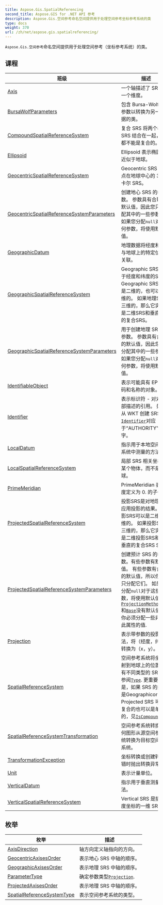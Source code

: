 ```yaml
---
title: Aspose.Gis.SpatialReferencing
second_title: Aspose.GIS for .NET API 参考
description: Aspose.Gis.空间参考命名空间提供用于处理空间参考坐标参考系统的类
type: docs
weight: 370
url: /zh/net/aspose.gis.spatialreferencing/
---
```

`Aspose.Gis.空间参考`命名空间提供用于处理空间参考（坐标参考系统）的类。

## 课程

| 班级 | 描述 |
| --- | --- |
| [Axis](./axis/) | 一个轴描述了 SRS 的一个维度。 |
| [BursaWolfParameters](./bursawolfparameters/) | 包含 Bursa-Wolf 公式参数以转换为另一个数据的类。 |
| [CompoundSpatialReferenceSystem](./compoundspatialreferencesystem/) | 复合 SRS 将两个基础 SRS 结合在一起，它们都不能是复合的。 |
| [Ellipsoid](./ellipsoid/) | Ellipsoid 表示椭圆体，近似于地球。 |
| [GeocentricSpatialReferenceSystem](./geocentricspatialreferencesystem/) | Geocentric SRS 是原点在地球中心的 3 维笛卡尔 SRS。 |
| [GeocentricSpatialReferenceSystemParameters](./geocentricspatialreferencesystemparameters/) | 创建地心 SRS 的参数。 参数具有合理的默认值，因此您只需分配其中的一些参数。 如果您分配`null`对于任何参数，将使用默认值。 |
| [GeographicDatum](./geographicdatum/) | 地理数据将经度和纬度与地球上的特定位置相关联。 |
| [GeographicSpatialReferenceSystem](./geographicspatialreferencesystem/) | Geographic SRS是基于经度和纬度的SRS。 Geographic SRS可以是二维的，也可以是三维的。 如果地理SRS是三维的，那么它实际上是二维SRS和垂直SRS的复合SRS。 |
| [GeographicSpatialReferenceSystemParameters](./geographicspatialreferencesystemparameters/) | 用于创建地理 SRS 的参数。 参数具有合理的默认值，因此您只需分配其中的一些参数。 如果您分配`null`对于任何参数，将使用默认值。 |
| [IdentifiableObject](./identifiableobject/) | 表示可能具有 EPSG 代码和名称的对象。 |
| [Identifier](./identifier/) | 表示标识符 - 对对象外部描述的引用。 如果从 WKT 创建 SRS，[`Identifier`](../aspose.gis.spatialreferencing/identifier/)对应于“AUTHORITY”关键字。 |
| [LocalDatum](./localdatum/) | 指示用于本地空间参考系统中测量的方法。 |
| [LocalSpatialReferenceSystem](./localspatialreferencesystem/) | 局部 SRS 相关坐标到某个物体，而不是地球。 |
| [PrimeMeridian](./primemeridian/) | PrimeMeridian 表示经度定义为 0. 的子午线 |
| [ProjectedSpatialReferenceSystem](./projectedspatialreferencesystem/) | 投影SRS是对地理SRS应用投影的结果。 投影SRS可以是二维或三维的。 如果投影SRS是三维的，那么它实际上是二维投影SRS和一维垂直的复合SRS SRS. |
| [ProjectedSpatialReferenceSystemParameters](./projectedspatialreferencesystemparameters/) | 创建预计 SRS 的参数。有些参数有默认值。 有些参数有合理的默认值，所以你不必只分配它们。 如果你分配`null`对于这些参数，将使用默认值。 [`ProjectionMethodName`](../aspose.gis.spatialreferencing/projectedspatialreferencesystemparameters/projectionmethodname/)和[`Base`](../aspose.gis.spatialreferencing/projectedspatialreferencesystemparameters/base/)没有默认值 - 你必须分配一些非`null`此属性的值. |
| [Projection](./projection/) | 表示带参数的投影方法，将（经度，纬度）转换为（x，y）。 |
| [SpatialReferenceSystem](./spatialreferencesystem/) | 空间参考系统将坐标映射到地球上的位置。 有不同类型的 SRS，请参阅[`Type`](../aspose.gis.spatialreferencing/spatialreferencesystem/type/). 更重要的是，如果 SRS 的类型是Geographicor Projected SRS 可以是复合的也可以是单一的，见[`IsCompound`](../aspose.gis.spatialreferencing/spatialreferencesystem/iscompound/). |
| [SpatialReferenceSystemTransformation](./spatialreferencesystemtransformation/) | 空间参考系统转换将几何图形从源空间参考系统转换为目标空间参考系统。 |
| [TransformationException](./transformationexception/) | 坐标转换或创建转换出错时抛出转换异常。 |
| [Unit](./unit/) | 表示计量单位。 |
| [VerticalDatum](./verticaldatum/) | 指示用于垂直测量的方法。 |
| [VerticalSpatialReferenceSystem](./verticalspatialreferencesystem/) | Vertical SRS 是描述高度坐标的一维 SRS。 |
## 枚举

| 枚举 | 描述 |
| --- | --- |
| [AxisDirection](./axisdirection/) | 轴方向定义轴指向的方向。 |
| [GeocentricAxisesOrder](./geocentricaxisesorder/) | 表示地心 SRS 中轴的顺序。 |
| [GeographicAxisesOrder](./geographicaxisesorder/) | 表示地理 SRS 中轴的顺序。 |
| [ParameterType](./parametertype/) | 确定参数类型[`Projection`](../aspose.gis.spatialreferencing/projection/). |
| [ProjectedAxisesOrder](./projectedaxisesorder/) | 表示地理 SRS 中轴的顺序。 |
| [SpatialReferenceSystemType](./spatialreferencesystemtype/) | 表示空间参考系统的类型。 |


